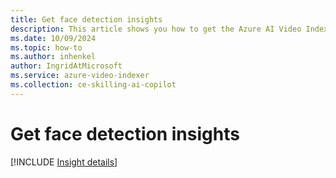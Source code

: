 ```yaml
---
title: Get face detection insights
description: This article shows you how to get the Azure AI Video Indexer face detection insights.
ms.date: 10/09/2024
ms.topic: how-to
ms.author: inhenkel
author: IngridAtMicrosoft
ms.service: azure-video-indexer
ms.collection: ce-skilling-ai-copilot
---
```


# Get face detection insights

[!INCLUDE [Insight details](./includes/face-detection.md)]
